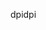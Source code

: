 <span data-ttu-id="e8953-101">dpi</span><span class="sxs-lookup"><span data-stu-id="e8953-101">dpi</span></span>